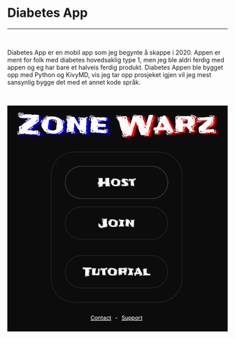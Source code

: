 # Diabetes App


---
<br>

Diabetes App er en mobil app som jeg begynte å skappe i 2020. Appen er ment for folk med diabetes hovedsaklig type 1, men jeg ble aldri ferdig med appen og eg har bare et halveis ferdig produkt. Diabetes Appen ble bygget opp med Python og KivyMD, vis jeg tar opp prosjeket igjen vil jeg mest sansynlig bygge det med et annet kode språk.

<br>

![ZoneWarz Bilde](https://github.com/Werhww/markdown/blob/main/pictures/zonewarz.png?raw=true)
